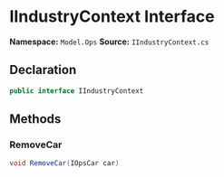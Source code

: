 # IIndustryContext Interface

**Namespace:** `Model.Ops`
**Source:** `IIndustryContext.cs`

## Declaration

```csharp
public interface IIndustryContext
```

## Methods

### RemoveCar

```csharp
void RemoveCar(IOpsCar car)
```

